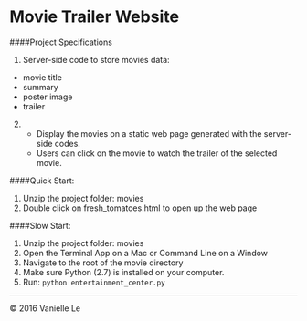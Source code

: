 # Movie Trailer Website

####Project Specifications
  1. Server-side code to store movies data:
  - movie title
  - summary
  - poster image
  - trailer
  2. - Display the movies on a static web page generated with the server-side codes.
     - Users can click on the movie to watch the trailer of the selected movie.

####Quick Start:
  1. Unzip the project folder: movies
  2. Double click on fresh_tomatoes.html to open up the web page

####Slow Start:
  1. Unzip the project folder: movies
  2. Open the Terminal App on a Mac or Command Line on a Window
  3. Navigate to the root of the movie directory
  4. Make sure Python (2.7) is installed on your computer.
  5. Run: ```python entertainment_center.py```

-------
© 2016 Vanielle Le
